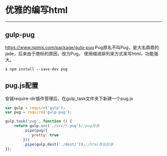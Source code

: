 # 优雅的编写html
---

## gulp-pug

https://www.npmjs.com/package/gulp-pug
Pug原名不叫Pug，是大名鼎鼎的jade，后来由于商标的原因，改为Pug。
使用缩进排列来方式来写html，功能强大。

```
$ npm install --save-dev pug
```

## pug.js配置

安装require-dir插件管理后，在gulp_task文件夹下新建一个pug.js

```js
var gulp = require('gulp');
var pug = require('gulp-pug');

gulp.task('pug', function () {
    return gulp.src('./src/*.pug')//pug目录
        .pipe(pug({
            pretty: true
        }))
        .pipe(gulp.dest('./dest/'));//html导出目录
});
```





